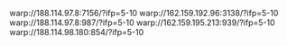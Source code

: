 warp://188.114.97.8:7156/?ifp=5-10
warp://162.159.192.96:3138/?ifp=5-10
warp://188.114.97.8:987/?ifp=5-10
warp://162.159.195.213:939/?ifp=5-10
warp://188.114.98.180:854/?ifp=5-10
